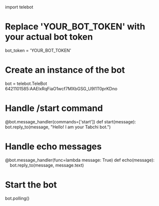 import telebot

# Replace 'YOUR_BOT_TOKEN' with your actual bot token
bot_token = 'YOUR_BOT_TOKEN'

# Create an instance of the bot
bot = telebot.TeleBot 6421101585:AAEIxRqFiaO1wcf7MXbGSG_U9I1T0prKDno

# Handle /start command
@bot.message_handler(commands=['start'])
def start(message):
    bot.reply_to(message, "Hello! I am your Tabchi bot.")

# Handle echo messages
@bot.message_handler(func=lambda message: True)
def echo(message):
    bot.reply_to(message, message.text)

# Start the bot
bot.polling()
